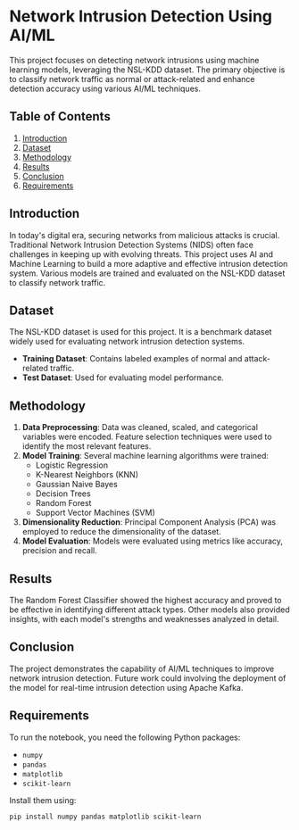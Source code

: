 # Network Intrusion Detection Using AI/ML

This project focuses on detecting network intrusions using machine learning models, leveraging the NSL-KDD dataset. The primary objective is to classify network traffic as normal or attack-related and enhance detection accuracy using various AI/ML techniques.

## Table of Contents
1. [Introduction](#introduction)
2. [Dataset](#dataset)
3. [Methodology](#methodology)
4. [Results](#results)
5. [Conclusion](#conclusion)
6. [Requirements](#requirements)

## Introduction
In today's digital era, securing networks from malicious attacks is crucial. Traditional Network Intrusion Detection Systems (NIDS) often face challenges in keeping up with evolving threats. This project uses AI and Machine Learning to build a more adaptive and effective intrusion detection system. Various models are trained and evaluated on the NSL-KDD dataset to classify network traffic.

## Dataset
The NSL-KDD dataset is used for this project. It is a benchmark dataset widely used for evaluating network intrusion detection systems.

- **Training Dataset**: Contains labeled examples of normal and attack-related traffic.
- **Test Dataset**: Used for evaluating model performance.

## Methodology
1. **Data Preprocessing**: Data was cleaned, scaled, and categorical variables were encoded. Feature selection techniques were used to identify the most relevant features.
2. **Model Training**: Several machine learning algorithms were trained:
   - Logistic Regression
   - K-Nearest Neighbors (KNN)
   - Gaussian Naive Bayes
   - Decision Trees
   - Random Forest
   - Support Vector Machines (SVM)
3. **Dimensionality Reduction**: Principal Component Analysis (PCA) was employed to reduce the dimensionality of the dataset.
4. **Model Evaluation**: Models were evaluated using metrics like accuracy, precision and recall.

## Results
The Random Forest Classifier showed the highest accuracy and proved to be effective in identifying different attack types. Other models also provided insights, with each model's strengths and weaknesses analyzed in detail.

## Conclusion
The project demonstrates the capability of AI/ML techniques to improve network intrusion detection. Future work could involving the deployment of the model for real-time intrusion detection using Apache Kafka.

## Requirements
To run the notebook, you need the following Python packages:

- `numpy`
- `pandas`
- `matplotlib`
- `scikit-learn`

Install them using:

```bash
pip install numpy pandas matplotlib scikit-learn
